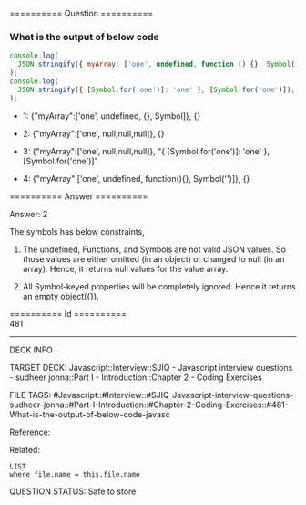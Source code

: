 ========== Question ==========  

### What is the output of below code

```javascript
console.log(
  JSON.stringify({ myArray: ['one', undefined, function () {}, Symbol('')] }),
);
console.log(
  JSON.stringify({ [Symbol.for('one')]: 'one' }, [Symbol.for('one')]),
);
```

- 1: {"myArray":['one', undefined, {}, Symbol]}, {}

- 2: {"myArray":['one', null,null,null]}, {}

- 3: {"myArray":['one', null,null,null]}, "{ [Symbol.for('one')]: 'one' },
  [Symbol.for('one')]"

- 4: {"myArray":['one', undefined, function(){}, Symbol('')]}, {}  

========== Answer ==========  

Answer: 2

The symbols has below constraints,

1. The undefined, Functions, and Symbols are not valid JSON values. So those
    values are either omitted (in an object) or changed to null (in an array).
    Hence, it returns null values for the value array.

2. All Symbol-keyed properties will be completely ignored. Hence it returns an
    empty object({}).

========== Id ==========  
481

---

DECK INFO

TARGET DECK: Javascript::Interview::SJIQ - Javascript interview questions - sudheer jonna::Part I - Introduction::Chapter 2 - Coding Exercises

FILE TAGS: #Javascript::#Interview::#SJIQ-Javascript-interview-questions-sudheer-jonna::#Part-I-Introduction::#Chapter-2-Coding-Exercises::#481-What-is-the-output-of-below-code-javasc

Reference:

Related:

```dataview
LIST
where file.name = this.file.name
```

QUESTION STATUS: Safe to store
